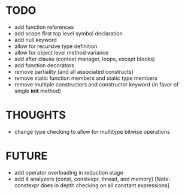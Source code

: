 # TODO
 - add function references
 - add scope first top level symbol declaration
 - add null keyword
 - allow for recursive type definition
 - allow for object level method variance
 - add after clause (context manager, loops, except blocks)
 - add function decorators
 - remove partiality (and all associated constructs)
 - remove static function members and static type members
 - remove multiple constructors and constructor keyword (in favor of single __init__ method)

# THOUGHTS
 - change type checking to allow for multitype bitwise operations

# FUTURE
 - add operator overloading in reduction stage
 - add 4 analyzers (const, constexpr, thread, and memory) [Note: constexpr does in depth checking on all constant expressions]
